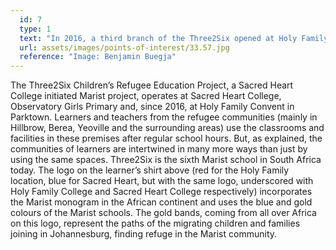 ```yaml
---
  id: 7
  type: 1
  text: "In 2016, a third branch of the Three2Six opened at Holy Family Convent in Parktown serving learners from grade R upwards."
  url: assets/images/points-of-interest/33.57.jpg
  reference: "Image: Benjamin Buegja"
---
```

The Three2Six Children’s Refugee Education Project, a Sacred Heart College initiated Marist project, operates at Sacred Heart College, Observatory Girls Primary and, since 2016, at Holy Family Convent in Parktown. Learners and teachers from the refugee communities (mainly in Hillbrow, Berea, Yeoville and the surrounding areas) use the classrooms and facilities in these premises after regular school hours. But, as explained, the communities of learners are intertwined in many more ways than just by using the same spaces. Three2Six is the sixth Marist school in South Africa today. The logo on the learner’s shirt above (red for the Holy Family location, blue for Sacred Heart, but with the same logo, underscored with Holy Family College and Sacred Heart College respectively) incorporates the Marist monogram in the African continent and uses the blue and gold colours of the Marist schools. The gold bands, coming from all over Africa on this logo, represent the paths of the migrating children and families joining in Johannesburg, finding refuge in the Marist community.
